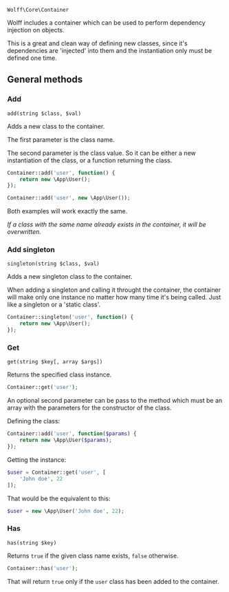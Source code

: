 `Wolff\Core\Container`

Wolff includes a container which can be used to perform dependency injection on objects.

This is a great and clean way of defining new classes, since it's dependencies are 'injected' into them and the instantiation only must be defined one time.

## General methods

### Add

`add(string $class, $val)`

Adds a new class to the container.

The first parameter is the class name.

The second parameter is the class value. So it can be either a new instantiation of the class, or a function returning the class.

```php
Container::add('user', function() {
    return new \App\User();
});
```

```php
Container::add('user', new \App\User());
```

Both examples will work exactly the same.

_If a class with the same name already exists in the container, it will be overwritten._

### Add singleton

`singleton(string $class, $val)`

Adds a new singleton class to the container.

When adding a singleton and calling it throught the container, the container will make only one instance no matter how many time it's being called. Just like a singleton or a 'static class'.

```php
Container::singleton('user', function() {
    return new \App\User();
});
```

### Get

`get(string $key[, array $args])`

Returns the specified class instance.

```php
Container::get('user');
```

An optional second parameter can be pass to the method which must be an array with the parameters for the constructor of the class.

Defining the class:

```php
Container::add('user', function($params) {
    return new \App\User($params);
});
```

Getting the instance:

```php
$user = Container::get('user', [
    'John doe', 22
]);
```

That would be the equivalent to this:

```php
$user = new \App\User('John doe', 22);
```

### Has

`has(string $key)`

Returns `true` if the given class name exists, `false` otherwise.

```php
Container::has('user');
```

That will return `true` only if the `user` class has been added to the container.
